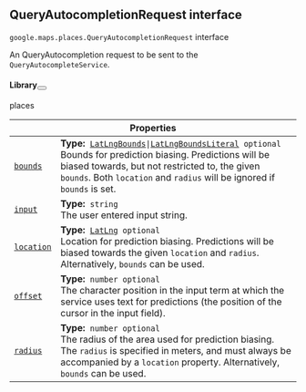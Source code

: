 
<devsite-heading text=" QueryAutocompletionRequest interface" for="QueryAutocompletionRequest" level="h2" link="" toc="" back-to-top=""><h2 id="QueryAutocompletionRequest" is-upgraded="">QueryAutocompletionRequest interface </h2></devsite-heading>
<p>
<code translate="no" dir="ltr"><span itemprop="path">google.maps.places</span>.<span itemprop="name">QueryAutocompletionRequest</span></code>
interface
</p>
<p>An QueryAutocompletion request to be sent to the <code translate="no" dir="ltr">QueryAutocompleteService</code>.</p>
<devsite-heading text="Library" for="library_2" level="h4" link=""><h4 is-upgraded="" id="library_2">Library<button role="button" class="devsite-heading-link button-flat material-icons" title="Copy link to this section"></button></h4></devsite-heading>
<p>places</p>
<div class="devsite-table-wrapper"><table class="properties responsive" summary="interface QueryAutocompletionRequest - Properties">
<thead>
<tr><th colspan="2">Properties</th>
</tr></thead>
<tbody>
<tr id="QueryAutocompletionRequest.bounds">
<td itemprop="property"><code translate="no" dir="ltr"><a class="secret-link" href="#QueryAutocompletionRequest.bounds"><span>bounds</span></a></code></td>
<td><div><strong>Type:</strong>&nbsp; <code translate="no" dir="ltr"><a href="LatLngBounds.md">LatLngBounds</a>|<a href="LatLngBoundsLiteral.md">LatLngBoundsLiteral</a> <span class="optional-type-annotation">optional</span></code></div>
<div class="desc">Bounds for prediction biasing. Predictions will be biased towards, but not restricted to, the given <code translate="no" dir="ltr">bounds</code>. Both <code translate="no" dir="ltr">location</code> and <code translate="no" dir="ltr">radius</code> will be ignored if <code translate="no" dir="ltr">bounds</code> is set.</div></td>
</tr>
<tr id="QueryAutocompletionRequest.input">
<td itemprop="property"><code translate="no" dir="ltr"><a class="secret-link" href="#QueryAutocompletionRequest.input"><span>input</span></a></code></td>
<td><div><strong>Type:</strong>&nbsp; <code translate="no" dir="ltr">string</code></div>
<div class="desc">The user entered input string.</div></td>
</tr>
<tr id="QueryAutocompletionRequest.location">
<td itemprop="property"><code translate="no" dir="ltr"><a class="secret-link" href="#QueryAutocompletionRequest.location"><span>location</span></a></code></td>
<td><div><strong>Type:</strong>&nbsp; <code translate="no" dir="ltr"><a href="LatLng.md">LatLng</a> <span class="optional-type-annotation">optional</span></code></div>
<div class="desc">Location for prediction biasing. Predictions will be biased towards the given <code translate="no" dir="ltr">location</code> and <code translate="no" dir="ltr">radius</code>. Alternatively, <code translate="no" dir="ltr">bounds</code> can be used.</div></td>
</tr>
<tr id="QueryAutocompletionRequest.offset">
<td itemprop="property"><code translate="no" dir="ltr"><a class="secret-link" href="#QueryAutocompletionRequest.offset"><span>offset</span></a></code></td>
<td><div><strong>Type:</strong>&nbsp; <code translate="no" dir="ltr">number <span class="optional-type-annotation">optional</span></code></div>
<div class="desc">The character position in the input term at which the service uses text for predictions (the position of the cursor in the input field).</div></td>
</tr>
<tr id="QueryAutocompletionRequest.radius">
<td itemprop="property"><code translate="no" dir="ltr"><a class="secret-link" href="#QueryAutocompletionRequest.radius"><span>radius</span></a></code></td>
<td><div><strong>Type:</strong>&nbsp; <code translate="no" dir="ltr">number <span class="optional-type-annotation">optional</span></code></div>
<div class="desc">The radius of the area used for prediction biasing. The <code translate="no" dir="ltr">radius</code> is specified in meters, and must always be accompanied by a <code translate="no" dir="ltr">location</code> property. Alternatively, <code translate="no" dir="ltr">bounds</code> can be used.</div></td>
</tr>
</tbody>
</table></div>
<script src="replace_links.js"></script>
